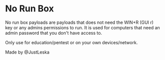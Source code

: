 # No Run Box
 No run box payloads are payloads that does not need the WIN+R (GUI r) key or any admins permissions to run. It is used for computers that need an admin password that you don't have access to.


 Only use for education/pentest or on your own devices/network.

 Made by @JustLeska
